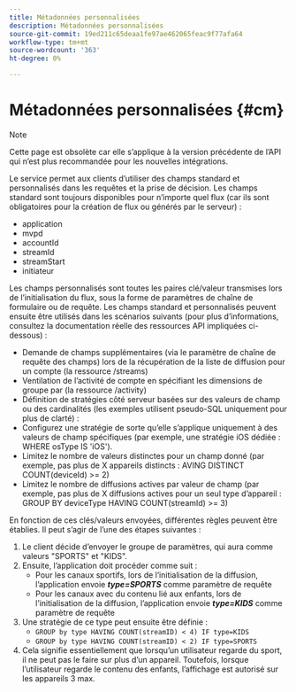 ```yaml
---
title: Métadonnées personnalisées
description: Métadonnées personnalisées
source-git-commit: 19ed211c65deaa1fe97ae462065feac9f77afa64
workflow-type: tm+mt
source-wordcount: '363'
ht-degree: 0%

---
```




# Métadonnées personnalisées {#cm}

>[!NOTE]
>
> Cette page est obsolète car elle s’applique à la version précédente de l’API qui n’est plus recommandée pour les nouvelles intégrations.

Le service permet aux clients d’utiliser des champs standard et personnalisés dans les requêtes et la prise de décision. Les champs standard sont toujours disponibles pour n’importe quel flux (car ils sont obligatoires pour la création de flux ou générés par le serveur) :

* application
* mvpd
* accountId
* streamId
* streamStart
* initiateur


Les champs personnalisés sont toutes les paires clé/valeur transmises lors de l’initialisation du flux, sous la forme de paramètres de chaîne de formulaire ou de requête. Les champs standard et personnalisés peuvent ensuite être utilisés dans les scénarios suivants (pour plus d’informations, consultez la documentation réelle des ressources API impliquées ci-dessous) :

* Demande de champs supplémentaires (via le paramètre de chaîne de requête des champs) lors de la récupération de la liste de diffusion pour un compte (la ressource /streams)
* Ventilation de l’activité de compte en spécifiant les dimensions de groupe par (la ressource /activity)
* Définition de stratégies côté serveur basées sur des valeurs de champ ou des cardinalités (les exemples utilisent pseudo-SQL uniquement pour plus de clarté) :
* Configurez une stratégie de sorte qu’elle s’applique uniquement à des valeurs de champ spécifiques (par exemple, une stratégie iOS dédiée : WHERE osType IS &#39;iOS&#39;).
* Limitez le nombre de valeurs distinctes pour un champ donné (par exemple, pas plus de X appareils distincts : AVING DISTINCT COUNT(deviceId) >= 2)
* Limitez le nombre de diffusions actives par valeur de champ (par exemple, pas plus de X diffusions actives pour un seul type d’appareil : GROUP BY deviceType HAVING COUNT(streamId) >= 3)


En fonction de ces clés/valeurs envoyées, différentes règles peuvent être établies. Il peut s’agir de l’une des étapes suivantes :

1. Le client décide d’envoyer le groupe de paramètres, qui aura comme valeurs &quot;SPORTS&quot; et &quot;KIDS&quot;.
1. Ensuite, l’application doit procéder comme suit :
   * Pour les canaux sportifs, lors de l’initialisation de la diffusion, l’application envoie ***type=SPORTS*** comme paramètre de requête
   * Pour les canaux avec du contenu lié aux enfants, lors de l’initialisation de la diffusion, l’application envoie ***type=KIDS*** comme paramètre de requête
1. Une stratégie de ce type peut ensuite être définie :
   * `GROUP by type HAVING COUNT(streamID) < 4) IF type=KIDS`
   * `GROUP by type HAVING COUNT(streamID) < 2) IF type=SPORTS`
1. Cela signifie essentiellement que lorsqu’un utilisateur regarde du sport, il ne peut pas le faire sur plus d’un appareil. Toutefois, lorsque l’utilisateur regarde le contenu des enfants, l’affichage est autorisé sur les appareils 3 max.

